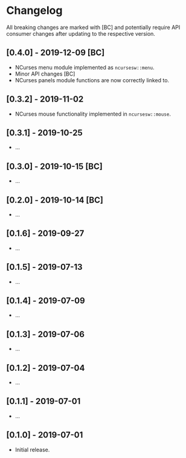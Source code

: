 # Changelog

All breaking changes are marked with [BC] and potentially require API consumer changes after updating to the respective version.

## [0.4.0] - 2019-12-09 [BC]
- NCurses menu module implemented as `ncursesw::menu`.
- Minor API changes [BC]
- NCurses panels module functions are now correctly linked to.

## [0.3.2] - 2019-11-02
- NCurses mouse functionality implemented in `ncursesw::mouse`.

## [0.3.1] - 2019-10-25
- ...

## [0.3.0] - 2019-10-15 [BC]
- ...

## [0.2.0] - 2019-10-14 [BC]
- ...

## [0.1.6] - 2019-09-27
- ...

## [0.1.5] - 2019-07-13
- ...

## [0.1.4] - 2019-07-09
- ...

## [0.1.3] - 2019-07-06
- ...

## [0.1.2] - 2019-07-04
- ...

## [0.1.1] - 2019-07-01
- ...

## [0.1.0] - 2019-07-01
- Initial release.
